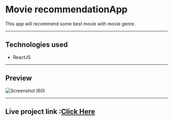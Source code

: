 # Movie recommendationApp 
This app will recommend some best movie with movie genre.

---
## Technologies used
- ReactJS

---
## Preview

![Screenshot (60)](https://user-images.githubusercontent.com/78811462/135030709-5c1c7483-ac5f-4e22-a3fe-a7fe1c002217.png)

---
## Live project link :[Click Here](https://sjwyt.csb.app/)
